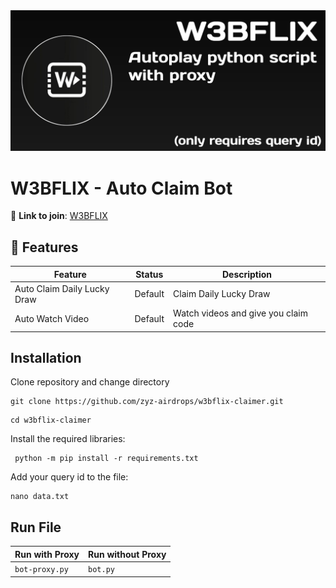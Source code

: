 <div align="center">
  <img src="w3bflix.jpg">
</div>

# W3BFLIX - Auto Claim Bot

🔗 **Link to join**: [W3BFLIX](https://t.me/W3BFLIXBot?start=iv6df07faf82)

## 🌟 Features

| Feature                     | Status  | Description                          |
| --------------------------- | ------- | ------------------------------------ |
| Auto Claim Daily Lucky Draw | Default | Claim Daily Lucky Draw               |
| Auto Watch Video            | Default | Watch videos and give you claim code |

## Installation

Clone repository and change directory 

```
git clone https://github.com/zyz-airdrops/w3bflix-claimer.git
```
```
cd w3bflix-claimer
```
Install the required libraries:

```
 python -m pip install -r requirements.txt
```
Add your query id to the file:
```
nano data.txt
```

## Run File

| Run with Proxy                   | Run without Proxy   |
| -------------------------------- | ------------------- |
| `bot-proxy.py` | `bot.py`|
